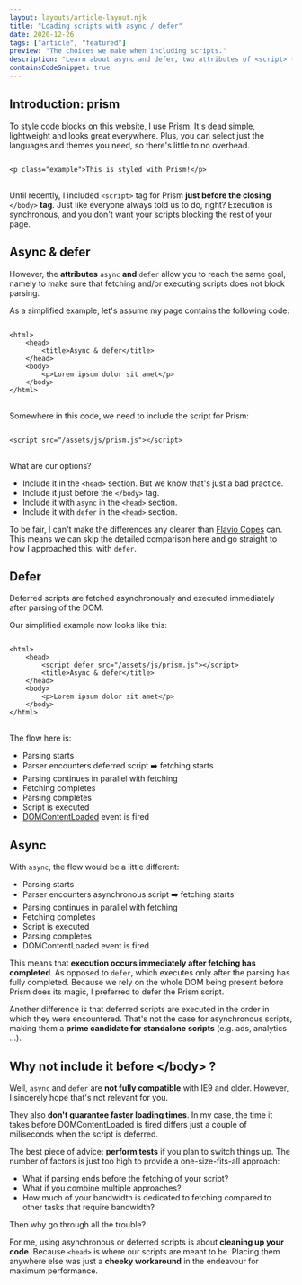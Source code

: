 ```yaml
---
layout: layouts/article-layout.njk
title: "Loading scripts with async / defer"
date: 2020-12-26
tags: ["article", "featured"]
preview: "The choices we make when including scripts."
description: "Learn about async and defer, two attributes of <script> tags which have proven useful ever since they were accepted by most modern browsers."
containsCodeSnippet: true
---
```


## Introduction: prism

To style code blocks on this website, I use [Prism](https://prismjs.com/). It's dead simple, lightweight and looks great everywhere. Plus, you can select just the languages and themes you need, so there's little to no overhead.

<pre>
<code class="language-html">
&lt;p class="example"&gt;This is styled with Prism!&lt;/p&gt;
</code>
</pre>

Until recently, I included <code class="inline-code">&lt;script&gt;</code> tag for Prism **just before the closing** <code class="inline-code">&lt;/body&gt;</code> **tag**. Just like everyone always told us to do, right? Execution is synchronous, and you don't want your scripts blocking the rest of your page.

## Async & defer

However, the **attributes** <code class="inline-code">async</code> **and** <code class="inline-code">defer</code> allow you to reach the same goal, namely to make sure that fetching and/or executing scripts does not block parsing.

As a simplified example, let's assume my page contains the following code:

<pre class="language-html">
<code class="language-html">
&lt;html&gt;
    &lt;head&gt;
        &lt;title&gt;Async & defer&lt;/title&gt;
    &lt;/head&gt;
    &lt;body&gt;
        &lt;p&gt;Lorem ipsum dolor sit amet&lt;/p&gt;
    &lt;/body&gt;
&lt;/html&gt;
</code>
</pre>

Somewhere in this code, we need to include the script for Prism:

<pre>
<code class="language-html">
&lt;script src="/assets/js/prism.js"&gt;&lt;/script&gt;
</code>
</pre>

What are our options?

- Include it in the <code class="inline-code">&lt;head&gt;</code> section. But we know that's just a bad practice.
- Include it just before the <code class="inline-code">&lt;/body&gt;</code> tag.
- Include it with <code class="inline-code">async</code> in the <code class="inline-code">&lt;head&gt;</code> section.
- Include it with <code class="inline-code">defer</code> in the <code class="inline-code">&lt;head&gt;</code> section.

To be fair, I can't make the differences any clearer than [Flavio Copes](https://flaviocopes.com/javascript-async-defer/) can. This means we can skip the detailed comparison here and go straight to how I approached this: with <code class="inline-code">defer</code>.

## Defer

Deferred scripts are fetched asynchronously and executed immediately after parsing of the DOM.

Our simplified example now looks like this:

<pre class="language-html">
<code class="language-html">
&lt;html&gt;
    &lt;head&gt;
        &lt;script defer src="/assets/js/prism.js"&gt;&lt;/script&gt;
        &lt;title&gt;Async & defer&lt;/title&gt;
    &lt;/head&gt;
    &lt;body&gt;
        &lt;p&gt;Lorem ipsum dolor sit amet&lt;/p&gt;
    &lt;/body&gt;
&lt;/html&gt;
</code>
</pre>

The flow here is:

- Parsing starts
- Parser encounters deferred script ➡️ fetching starts
- Parsing continues in parallel with fetching
- Fetching completes
- Parsing completes
- Script is executed
- [DOMContentLoaded](https://developer.mozilla.org/en-US/docs/Web/API/Window/DOMContentLoaded_event) event is fired

## Async

With <code class="inline-code">async</code>, the flow would be a little different:

- Parsing starts
- Parser encounters asynchronous script ➡️ fetching starts
- Parsing continues in parallel with fetching
- Fetching completes
- Script is executed
- Parsing completes
- DOMContentLoaded event is fired

This means that **execution occurs immediately after fetching has completed**. As opposed to <code class="inline-code">defer</code>, which executes only after the parsing has fully completed. Because we rely on the whole DOM being present before Prism does its magic, I preferred to defer the Prism script.

Another difference is that deferred scripts are executed in the order in which they were encountered. That's not the case for asynchronous scripts, making them a **prime candidate for standalone scripts** (e.g. ads, analytics ...).

## Why not include it before &lt;/body&gt;&nbsp;?

Well, <code class="inline-code">async</code> and <code class="inline-code">defer</code> are **not fully compatible** with IE9 and older. However, I sincerely hope that's not relevant for you.

They also **don't guarantee faster loading times**. In my case, the time it takes before DOMContentLoaded is fired differs just a couple of miliseconds when the script is deferred.

The best piece of advice: **perform tests** if you plan to switch things up. The number of factors is just too high to provide a one-size-fits-all approach:

- What if parsing ends before the fetching of your script?
- What if you combine multiple approaches?
- How much of your bandwidth is dedicated to fetching compared to other tasks that require bandwidth?

Then why go through all the trouble?

For me, using asynchronous or deferred scripts is about **cleaning up your code**. Because <code class="inline-code">&lt;head&gt;</code> is where our scripts are meant to be. Placing them anywhere else was just a **cheeky workaround** in the endeavour for maximum performance.
